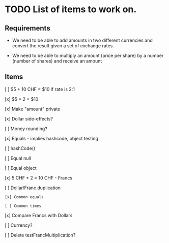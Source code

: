 # TODO List of items to work on.

## Requirements

* We need to be able to add amounts in two different currencies and convert
the result given a set of exchange rates. 

* We need to be able to multiply an amount (price per share) by a number
(number of shares) and receive an amount

## Items

[ ] $5 + 10 CHF = $10 if rate is 2:1

[x] $5 * 2 = $10

[x] Make "amount" private

[x] Dollar side-effects?

[ ] Money rounding?

[x] Equals - implies hashcode, object testing

  [ ] hashCode()

  [ ] Equal null

  [ ] Equal object

[x] 5 CHF * 2 = 10 CHF - Francs

  [ ] Dollar/Franc duplication

    [x] Common equals

    [ ] Common times

[x] Compare Francs with Dollars

[ ] Currency?

[ ] Delete testFrancMultiplication?
